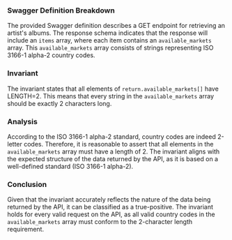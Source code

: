 ### Swagger Definition Breakdown
The provided Swagger definition describes a GET endpoint for retrieving an artist's albums. The response schema indicates that the response will include an `items` array, where each item contains an `available_markets` array. This `available_markets` array consists of strings representing ISO 3166-1 alpha-2 country codes.

### Invariant
The invariant states that all elements of `return.available_markets[]` have LENGTH=2. This means that every string in the `available_markets` array should be exactly 2 characters long.

### Analysis
According to the ISO 3166-1 alpha-2 standard, country codes are indeed 2-letter codes. Therefore, it is reasonable to assert that all elements in the `available_markets` array must have a length of 2. The invariant aligns with the expected structure of the data returned by the API, as it is based on a well-defined standard (ISO 3166-1 alpha-2).

### Conclusion
Given that the invariant accurately reflects the nature of the data being returned by the API, it can be classified as a true-positive. The invariant holds for every valid request on the API, as all valid country codes in the `available_markets` array must conform to the 2-character length requirement.
